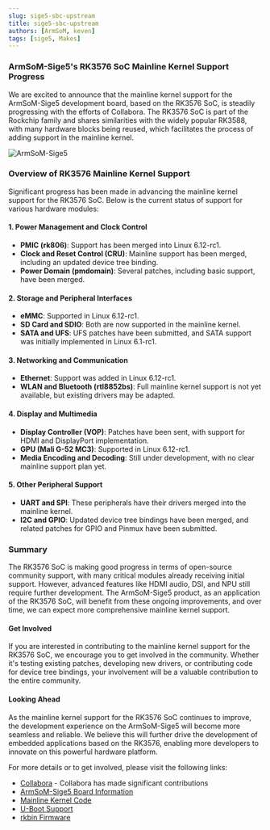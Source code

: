 ```yaml
---
slug: sige5-sbc-upstream
title: sige5-sbc-upstream
authors: [ArmSoM, keven]
tags: [sige5, Makes]
---
```


### ArmSoM-Sige5's RK3576 SoC Mainline Kernel Support Progress

We are excited to announce that the mainline kernel support for the ArmSoM-Sige5 development board, based on the RK3576 SoC, is steadily progressing with the efforts of Collabora. The RK3576 SoC is part of the Rockchip family and shares similarities with the widely popular RK3588, with many hardware blocks being reused, which facilitates the process of adding support in the mainline kernel.

![ArmSoM-Sige5](/img/sige/sige5.png)

### Overview of RK3576 Mainline Kernel Support

Significant progress has been made in advancing the mainline kernel support for the RK3576 SoC. Below is the current status of support for various hardware modules:

#### 1. Power Management and Clock Control

- **PMIC (rk806)**: Support has been merged into Linux 6.12-rc1.
- **Clock and Reset Control (CRU)**: Mainline support has been merged, including an updated device tree binding.
- **Power Domain (pmdomain)**: Several patches, including basic support, have been merged.

#### 2. Storage and Peripheral Interfaces

- **eMMC**: Supported in Linux 6.12-rc1.
- **SD Card and SDIO**: Both are now supported in the mainline kernel.
- **SATA and UFS**: UFS patches have been submitted, and SATA support was initially implemented in Linux 6.1-rc1.

#### 3. Networking and Communication

- **Ethernet**: Support was added in Linux 6.12-rc1.
- **WLAN and Bluetooth (rtl8852bs)**: Full mainline kernel support is not yet available, but existing drivers may be adapted.

#### 4. Display and Multimedia

- **Display Controller (VOP)**: Patches have been sent, with support for HDMI and DisplayPort implementation.
- **GPU (Mali G-52 MC3)**: Supported in Linux 6.12-rc1.
- **Media Encoding and Decoding**: Still under development, with no clear mainline support plan yet.

#### 5. Other Peripheral Support

- **UART and SPI**: These peripherals have their drivers merged into the mainline kernel.
- **I2C and GPIO**: Updated device tree bindings have been merged, and related patches for GPIO and Pinmux have been submitted.

### Summary

The RK3576 SoC is making good progress in terms of open-source community support, with many critical modules already receiving initial support. However, advanced features like HDMI audio, DSI, and NPU still require further development. The ArmSoM-Sige5 product, as an application of the RK3576 SoC, will benefit from these ongoing improvements, and over time, we can expect more comprehensive mainline kernel support.

#### Get Involved

If you are interested in contributing to the mainline kernel support for the RK3576 SoC, we encourage you to get involved in the community. Whether it's testing existing patches, developing new drivers, or contributing code for device tree bindings, your involvement will be a valuable contribution to the entire community.

#### Looking Ahead

As the mainline kernel support for the RK3576 SoC continues to improve, the development experience on the ArmSoM-Sige5 will become more seamless and reliable. We believe this will further drive the development of embedded applications based on the RK3576, enabling more developers to innovate on this powerful hardware platform.

For more details or to get involved, please visit the following links:
- [Collabora](https://gitlab.collabora.com/hardware-enablement/rockchip-3588/notes-for-rockchip-3576/-/blob/main/mainline-status.md?ref_type=heads) - Collabora has made significant contributions
- [ArmSoM-Sige5 Board Information](https://docs.armsom.org/armsom-sige5)
- [Mainline Kernel Code](https://github.com/armbian/linux-rockchip/tree/rk3576-6.1-dev-2024_04_19)
- [U-Boot Support](https://github.com/ArmSoM/u-boot/tree/rk3576)
- [rkbin Firmware](https://github.com/armbian/rkbin/commit/4f56cdc8310582bd737b54bdbd7e2d8ee160896f)